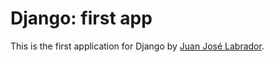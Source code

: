 # Django: first app

This is the first application for Django
by [Juan José Labrador](jjlabradorglez@gmail.com).

